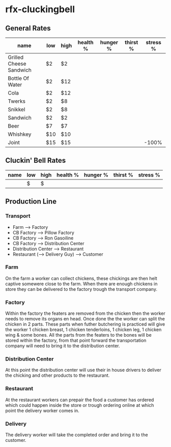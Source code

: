 # rfx-cluckingbell

## General Rates

| name                    | low | high | health % | hunger % | thirst % | stress % |
| ----------------------- | --- | ---- | -------- | -------- | -------- | -------- |
| Grilled Cheese Sandwich | $2  | $2   |          |          |          |          |
| Bottle Of Water         | $2  | $12  |          |          |          |          |
| Cola                    | $2  | $12  |          |          |          |          |
| Twerks                  | $2  | $8   |          |          |          |          |
| Snikkel                 | $2  | $8   |          |          |          |          |
| Sandwich                | $2  | $2   |          |          |          |          |
| Beer                    | $7  | $7   |          |          |          |          |
| Whishkey                | $10 | $10  |          |          |          |          |
| Joint                   | $15 | $15  |          |          |          | -100%    |

## Cluckin' Bell Rates

| name | low | high | health % | hunger % | thirst % | stress % |
| ---- | --- | ---- | -------- | -------- | -------- | -------- |
|      | $   | $    |          |          |          |          |

## Production Line

### Transport

-   Farm --> Factory
-   CB Factory --> Pillow Factory
-   CB Factory --> Ron Gasoiline
-   CB Factory --> Distribution Center
-   Distribution Center --> Restaurant
-   Restaurant (--> Delivery Guy) --> Customer

### Farm

On the farm a worker can collect chickens, these chickings are then helt captive somewere close to the farm. When there are enough chickens in store they can be delivered to the factory trough the transport company.

### Factory

Within the factory the featers are removed from the chicken then the worker needs to remove its organs en head. Once done the the worker can split the chicken in 2 parts. These parts when futher butchering is practiced will give the worker 1 chicken breast, 1 chicken tenderloins, 1 chicken leg, 1 chicken wing & some bones. All the parts from the featers to the bones will be stored within the factory, from that point forward the transportation company will need to bring it to the distribution center.

### Distribution Center

At this point the distribution center will use their in house drivers to deliver the chicking and other products to the restaurant.

### Restaurant

At the restaurant workers can prepair the food a customer has ordered which could happen inside the store or trough ordering online at which point the delivery worker comes in.

### Delivery

The delivery worker will take the completed order and bring it to the customer.
